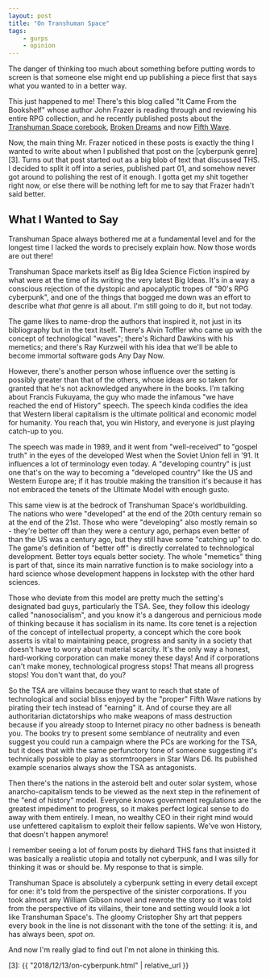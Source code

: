 ```yaml
---
layout: post
title: "On Transhuman Space"
tags:
    - gurps
    - opinion
---
```


The danger of thinking too much about something before putting words to screen
is that someone else might end up publishing a piece first that says what you
wanted to in a better way.

This just happened to me! There's this blog called "It Came From the Bookshelf"
whose author John Frazer is reading through and reviewing his entire RPG
collection, and he recently published posts about the [Transhuman Space
corebook][1], [Broken Dreams][2] and now [Fifth Wave][4].

Now, the main thing Mr. Frazer noticed in these posts is exactly the thing I
wanted to write about when I published that post on the [cyberpunk
genre][3]. Turns out that post started out as a big blob of text that discussed
THS. I decided to split it off into a series, published part 01, and somehow
never got around to polishing the rest of it enough. I gotta get my shit
together right now, or else there will be nothing left for me to say that Frazer
hadn't said better.

## What I Wanted to Say

Transhuman Space always bothered me at a fundamental level and for the longest
time I lacked the words to precisely explain how. Now those words are out there!

Transhuman Space markets itself as Big Idea Science Fiction inspired by what
were at the time of its writing the very latest Big Ideas. It's in a way a
conscious rejection of the dystopic and apocalyptic tropes of "90's RPG
cyberpunk", and one of the things that bogged me down was an effort to describe
what _that_ genre is all about. I'm still going to do it, but not today.

The game likes to name-drop the authors that inspired it, not just in its
bibliography but in the text itself. There's Alvin Toffler who came up with the
concept of technological "waves"; there's Richard Dawkins with his memetics; and
there's Ray Kurzweil with his idea that we'll be able to become immortal
software gods Any Day Now.

However, there's another person whose influence over the setting is possibly
greater than that of the others, whose ideas are so taken for granted that he's
not acknowledged anywhere in the books. I'm talking about Francis Fukuyama, the
guy who made the infamous "we have reached the end of History" speech. The
speech kinda codifies the idea that Western liberal capitalism is the ultimate
political and economic model for humanity. You reach that, you win
History, and everyone is just playing catch-up to you.

The speech was made in 1989, and it went from "well-received" to "gospel truth"
in the eyes of the developed West when the Soviet Union fell in '91. It
influences a lot of terminology even today. A "developing country" is just one
that's on the way to becoming a "developed country" like the US and Western
Europe are; if it has trouble making the transition it's because it has not
embraced the tenets of the Ultimate Model with enough gusto.

This same view is at the bedrock of Transhuman Space's worldbuilding. The
nations who were "developed" at the end of the 20th century remain so at the end
of the 21st. Those who were "developing" also mostly remain so - they're better
off than they were a century ago, perhaps even better of than the US was a
century ago, but they still have some "catching up" to do. The game's definition
of "better off" is directly correlated to technological development. Better toys
equals better society. The whole "memetics" thing is part of that, since its
main narrative function is to make sociology into a hard science whose
development happens in lockstep with the other hard sciences.

Those who deviate from this model are pretty much the setting's designated bad
guys, particularly the TSA. See, they follow this ideology called
"nanosocialism", and you know it's a dangerous and pernicious mode of thinking
because it has socialism in its name. Its core tenet is a rejection of the
concept of intellectual property, a concept which the core book asserts is vital
to maintaining peace, progress and sanity in a society that doesn't have to
worry about material scarcity. It's the only way a honest, hard-working
corporation can make money these days! And if corporations can't make money,
technological progress stops! That means all progress stops! You don't want
that, do you?

So the TSA are villains because they want to reach that state of technological
and social bliss enjoyed by the "proper" Fifth Wave nations by pirating their
tech instead of "earning" it. And of course they are all authoritarian
dictatorships who make weapons of mass destruction because if you already stoop
to Internet piracy no other badness is beneath you. The books try to present
some semblance of neutrality and even suggest you could run a campaign where the
PCs are working for the TSA, but it does that with the same perfunctory tone of
someone suggesting it's technically possible to play as stormtroopers in Star
Wars D6. Its published example scenarios always show the TSA as antagonists.

Then there's the nations in the asteroid belt and outer solar system, whose
anarcho-capitalism tends to be viewed as the next step in the refinement of the
"end of history" model. Everyone knows government regulations are the greatest
impediment to progress, so it makes perfect logical sense to do away with them
entirely. I mean, no wealthy CEO in their right mind would use unfettered
capitalism to exploit their fellow sapients. We've won History, that doesn't
happen anymore!

I remember seeing a lot of forum posts by diehard THS fans that insisted it was
basically a realistic utopia and totally not cyberpunk, and I was silly for
thinking it was or should be. My response to that is simple.

Transhuman Space is absolutely a cyberpunk setting in every detail except for
one: it's told from the perspective of the sinister corporations. If you took
almost any William Gibson novel and rewrote the story so it was told from the
perspective of its villains, their tone and setting would look a lot like
Transhuman Space's. The gloomy Cristopher Shy art that peppers every book in the
line is not dissonant with the tone of the setting: it is, and has always been,
_spot on_.

And now I'm really glad to find out I'm not alone in thinking this.

[1]: http://www.itcamefromthebookshelf.com/2019/10/transhuman-space.html
[2]: http://www.itcamefromthebookshelf.com/2019/10/transhuman-space-broken-dreams.html
[4]: http://www.itcamefromthebookshelf.com/2019/10/transhuman-space-fifth-wave.html
[3]: {{ "2018/12/13/on-cyberpunk.html" | relative_url }}
